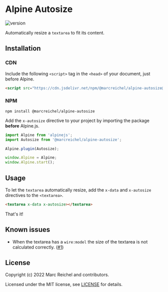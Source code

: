 # Alpine Autosize

![version](https://img.shields.io/github/v/tag/marcreichel/alpine-autosize?label=version)

Automatically resize a `textarea` to fit its content.

## Installation

### CDN

Include the following `<script>` tag in the `<head>` of your document, just before Alpine.

```html
<script src="https://cdn.jsdelivr.net/npm/@marcreichel/alpine-autosize@latest/dist/alpine-autosize.js" defer></script>
```

### NPM

```shell
npm install @marcreichel/alpine-autosize
```

Add the `x-autosize` directive to your project by importing the package **before** Alpine.js.

```js
import Alpine from 'alpinejs';
import Autosize from '@marcreichel/alpine-autosize';

Alpine.plugin(Autosize);

window.Alpine = Alpine;
window.Alpine.start();
```

## Usage

To let the `textarea` automatically resize, add the `x-data` and `x-autosize` directives to the `<textarea>`.

```html
<textarea x-data x-autosize></textarea>
```

That's it!

## Known issues

- When the textarea has a `wire:model` the size of the textarea is not calculated correctly. ([#1](https://github.com/marcreichel/alpine-autosize/issues/1))

## License

Copyright (c) 2022 Marc Reichel and contributors.

Licensed under the MIT license, see [LICENSE](LICENSE) for details.
